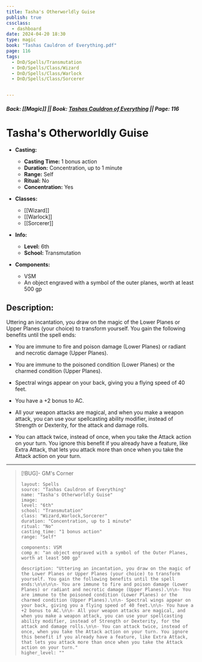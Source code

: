 ```yaml
---
title: Tasha's Otherworldly Guise
publish: true
cssclass:
  - dashboard
date: 2024-04-20 18:30
type: magic
book: "Tashas Cauldron of Everything.pdf"
page: 116
tags:
  - DnD/Spells/Transmutation
  - DnD/Spells/Class/Wizard
  - DnD/Spells/Class/Warlock
  - DnD/Spells/Class/Sorcerer


---
```


##### Back: [[Magic]] || Book: [Tashas Cauldron of Everything](https://drive.google.com/drive/folders/1O5bhpYizcIT5xxAoLOuzCRht_PVS7VSG?usp=sharing) || Page: 116

# Tasha's Otherworldly Guise

- **Casting:**
    - **Casting Time:** 1 bonus action
    - **Duration:** Concentration, up to 1 minute
    - **Range:** Self
    - **Ritual:** No
    - **Concentration:** Yes
- **Classes:**
    - [[Wizard]]
    - [[Warlock]]
    - [[Sorcerer]]

- **Info:**
    - **Level:** 6th
    - **School:** Transmutation
- **Components:**
    - VSM
    - An object engraved with a symbol of the outer planes, worth at least 500 gp

## Description:
Uttering an incantation, you draw on the magic of the Lower Planes or Upper Planes (your choice) to transform yourself. You gain the following benefits until the spell ends:



- You are immune to fire and poison damage (Lower Planes) or radiant and necrotic damage (Upper Planes).

- You are immune to the poisoned condition (Lower Planes) or the charmed condition (Upper Planes).

- Spectral wings appear on your back, giving you a flying speed of 40 feet.

- You have a +2 bonus to AC.

- All your weapon attacks are magical, and when you make a weapon attack, you can use your spellcasting ability modifier, instead of Strength or Dexterity, for the attack and damage rolls.

- You can attack twice, instead of once, when you take the Attack action on your turn. You ignore this benefit if you already have a feature, like Extra Attack, that lets you attack more than once when you take the Attack action on your turn.



---

> [!BUG]- GM's Corner
>
> ```statblock
> layout: Spells
> source: "Tashas Cauldron of Everything"
> name: "Tasha's Otherworldly Guise"
> image: 
> level: "6th"
> school: "Transmutation"
> class: "Wizard,Warlock,Sorcerer"
> duration: "Concentration, up to 1 minute"
> ritual: "No"
> casting_time: "1 bonus action"
> range: "Self"
>
> components: VSM
> comp_m: "an object engraved with a symbol of the Outer Planes, worth at least 500 gp"
>
> description: "Uttering an incantation, you draw on the magic of the Lower Planes or Upper Planes (your choice) to transform yourself. You gain the following benefits until the spell ends:\n\n\n\n- You are immune to fire and poison damage (Lower Planes) or radiant and necrotic damage (Upper Planes).\n\n- You are immune to the poisoned condition (Lower Planes) or the charmed condition (Upper Planes).\n\n- Spectral wings appear on your back, giving you a flying speed of 40 feet.\n\n- You have a +2 bonus to AC.\n\n- All your weapon attacks are magical, and when you make a weapon attack, you can use your spellcasting ability modifier, instead of Strength or Dexterity, for the attack and damage rolls.\n\n- You can attack twice, instead of once, when you take the Attack action on your turn. You ignore this benefit if you already have a feature, like Extra Attack, that lets you attack more than once when you take the Attack action on your turn."
> higher_level: ""
> ```
